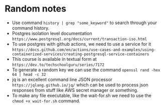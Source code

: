 # Random notes

- Use command `history | grep "some_keyword"` to search through your command history.
- Postgres isolation level documentation `https://www.postgresql.org/docs/current/transaction-iso.html`
- To use postgres with github actions, we need to use a service for it `https://docs.github.com/en/actions/use-cases-and-examples/using-containerized-services/creating-postgresql-service-containers`
- This course is available in textual form at `https://dev.to/techschoolguru/series/7172`
- To generate a random key we can use the command `openssl rand -hex 64 | head -c 32`
- jq is an excellent command line JSON processor `https://jqlang.github.io/jq/` which can be used to process json responses from stuff like AWS secret manager or something.
- To make any file executable, like the wait-for.sh we need to use the `chmod +x wait-for.sh` command.